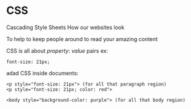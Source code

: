# CSS
Cascading Style Sheets
How our websites look

To help to keep people around to read your amazing content

CSS is all about
*property*: *value* pairs
ex:
```
font-size: 21px;
```

adad CSS inside documents:
```
<p style="font-size: 21px"> (for all that paragraph region)
<p style="font-size: 21px; color: red">

<body style="background-color: purple"> (for all that body region)
```